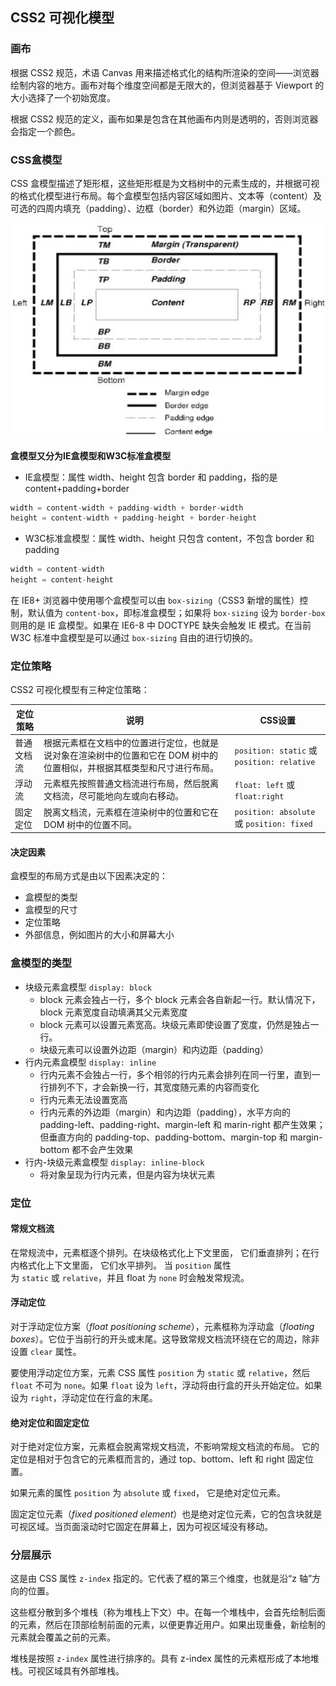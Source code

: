 ## CSS2 可视化模型

### 画布

根据 CSS2 规范，术语 Canvas 用来描述格式化的结构所渲染的空间——浏览器绘制内容的地方。画布对每个维度空间都是无限大的，但浏览器基于 Viewport 的大小选择了一个初始宽度。

根据 CSS2 规范的定义，画布如果是包含在其他画布内则是透明的，否则浏览器会指定一个颜色。

### CSS盒模型

CSS 盒模型描述了矩形框，这些矩形框是为文档树中的元素生成的，并根据可视的格式化模型进行布局。每个盒模型包括内容区域如图片、文本等（content）及可选的四周内填充（padding）、边框（border）和外边距（margin）区域。 

![CSS盒模型](../../Image/05/65ff4f06-83bc-4af1-a848-ac0c8bdd43e9.jpg)

**盒模型又分为IE盒模型和W3C标准盒模型**

- IE盒模型：属性 width、height 包含 border 和 padding，指的是 content+padding+border

```js
width = content-width + padding-width + border-width
height = content-width + padding-height + border-height
```

- W3C标准盒模型：属性 width、height 只包含 content，不包含 border 和 padding

```js
width = content-width
height = content-height
```

在 IE8+ 浏览器中使用哪个盒模型可以由 `box-sizing`（CSS3 新增的属性）控制，默认值为 `content-box`，即标准盒模型；如果将 `box-sizing` 设为 `border-box` 则用的是 IE 盒模型。如果在 IE6-8 中 DOCTYPE 缺失会触发 IE 模式。在当前 W3C 标准中盒模型是可以通过 `box-sizing` 自由的进行切换的。

### 定位策略

CSS2 可视化模型有三种定位策略：

| 定位策略   | 说明                                                         | CSS设置                                    |
| ---------- | ------------------------------------------------------------ | ------------------------------------------ |
| 普通文档流 | 根据元素框在文档中的位置进行定位，也就是说对象在渲染树中的位置和它在 DOM 树中的位置相似，并根据其框类型和尺寸进行布局。 | `position: static` 或 `position: relative` |
| 浮动流     | 元素框先按照普通文档流进行布局，然后脱离文档流，尽可能地向左或向右移动。 | `float: left` 或 `float:right`             |
| 固定定位   | 脱离文档流，元素框在渲染树中的位置和它在 DOM 树中的位置不同。 | `position: absolute` 或 `position: fixed`  |

#### 决定因素

盒模型的布局方式是由以下因素决定的：

- 盒模型的类型
- 盒模型的尺寸
- 定位策略
- 外部信息，例如图片的大小和屏幕大小

### 盒模型的类型

- 块级元素盒模型 `display: block`
  - block 元素会独占一行，多个 block 元素会各自新起一行。默认情况下，block 元素宽度自动填满其父元素宽度
  - block 元素可以设置元素宽高。块级元素即使设置了宽度，仍然是独占一行。
  - 块级元素可以设置外边距（margin）和内边距（padding）
- 行内元素盒模型 `display: inline`
  - 行内元素不会独占一行，多个相邻的行内元素会排列在同一行里，直到一行排列不下，才会新换一行，其宽度随元素的内容而变化
  - 行内元素无法设置宽高
  - 行内元素的外边距（margin）和内边距（padding），水平方向的 padding-left、padding-right、margin-left 和 marin-right 都产生效果；但垂直方向的 padding-top、padding-bottom、margin-top 和 margin-bottom 都不会产生效果
- 行内-块级元素盒模型 `display: inline-block`
  - 将对象呈现为行内元素，但是内容为块状元素

### 定位

#### 常规文档流

在常规流中，元素框逐个排列。在块级格式化上下文里面， 它们垂直排列；在行内格式化上下文里面， 它们水平排列。 当 `position` 属性为 `static` 或 `relative`，并且 float 为 `none` 时会触发常规流。

#### 浮动定位

对于浮动定位方案（*float positioning scheme*），元素框称为浮动盒（*floating boxes*）。它位于当前行的开头或末尾。这导致常规文档流环绕在它的周边，除非设置 `clear` 属性。

要使用浮动定位方案，元素 CSS 属性 `position` 为 `static` 或 `relative`，然后 `float` 不可为 `none`。如果  `float` 设为 `left`，浮动将由行盒的开头开始定位。如果设为 `right`，浮动定位在行盒的末尾。

#### 绝对定位和固定定位

对于绝对定位方案，元素框会脱离常规文档流，不影响常规文档流的布局。 它的定位是相对于包含它的元素框而言的，通过 top、bottom、left 和 right 固定位置。

如果元素的属性 `position` 为 `absolute` 或 `fixed`， 它是绝对定位元素。

固定定位元素（*fixed positioned element*）也是绝对定位元素，它的包含块就是可视区域。当页面滚动时它固定在屏幕上，因为可视区域没有移动。

### 分层展示

这是由 CSS 属性 `z-index` 指定的。它代表了框的第三个维度，也就是沿“z 轴”方向的位置。

这些框分散到多个堆栈（称为堆栈上下文）中。在每一个堆栈中，会首先绘制后面的元素，然后在顶部绘制前面的元素，以便更靠近用户。如果出现重叠，新绘制的元素就会覆盖之前的元素。 

堆栈是按照 `z-index` 属性进行排序的。具有 z-index 属性的元素框形成了本地堆栈。可视区域具有外部堆栈。